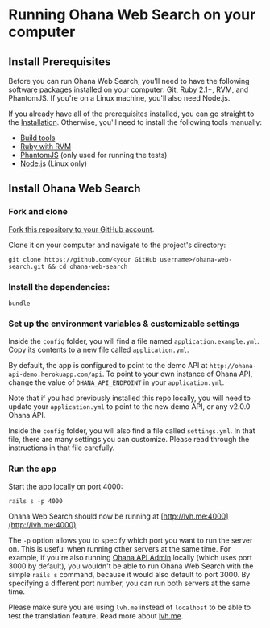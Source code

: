 # Running Ohana Web Search on your computer

## Install Prerequisites

Before you can run Ohana Web Search, you'll need to have the following software
packages installed on your computer: Git, Ruby 2.1+, RVM, and PhantomJS.
If you're on a Linux machine, you'll also need Node.js.

If you already have all of the prerequisites installed, you can go straight
to the [Installation](#install-ohana-web-search). Otherwise, you'll need to
install the following tools manually:

- [Build tools][build-tools]
- [Ruby with RVM][ruby]
- [PhantomJS][phantomjs] (only used for running the tests)
- [Node.js][node] (Linux only)

[build-tools]: https://github.com/codeforamerica/howto/blob/master/Build-Tools.md
[ruby]: https://github.com/codeforamerica/howto/blob/master/Ruby.md
[phantomjs]: https://github.com/jonleighton/poltergeist#installing-phantomjs
[node]: https://github.com/codeforamerica/howto/blob/master/Node.js.md


## Install Ohana Web Search

### Fork and clone

[Fork this repository to your GitHub account][fork].

Clone it on your computer and navigate to the project's directory:

    git clone https://github.com/<your GitHub username>/ohana-web-search.git && cd ohana-web-search

[fork]: http://help.github.com/fork-a-repo/

### Install the dependencies:

    bundle

### Set up the environment variables & customizable settings

Inside the `config` folder, you will find a file named `application.example.yml`.
Copy its contents to a new file called `application.yml`.

By default, the app is configured to point to the demo API at
`http://ohana-api-demo.herokuapp.com/api`. To point to your own instance of
Ohana API, change the value of `OHANA_API_ENDPOINT` in your `application.yml`.

Note that if you had previously installed this repo locally, you will need to update your `application.yml` to point to the new demo API, or any v2.0.0 Ohana API.

Inside the `config` folder, you will also find a file called `settings.yml`.
In that file, there are many settings you can customize. Please read through
the instructions in that file carefully.

### Run the app
Start the app locally on port 4000:

    rails s -p 4000

Ohana Web Search should now be running at [http://lvh.me:4000](http://lvh.me:4000)

The `-p` option allows you to specify which port you want to run the server on. This is useful when running other servers at the same time. For example, if you're also running [Ohana API Admin][admin] locally (which uses port 3000 by default), you wouldn't be able to run Ohana Web Search with the simple `rails s` command, because it would also default to port 3000. By specifying a different port number, you can run both servers at the same time.

Please make sure you are using `lvh.me` instead of `localhost` to be able to test the translation feature. Read more about [lvh.me](http://matthewhutchinson.net/2011/1/10/configuring-subdomains-in-development-with-lvhme).

[admin]: https://github.com/codeforamerica/ohana-api-admin
